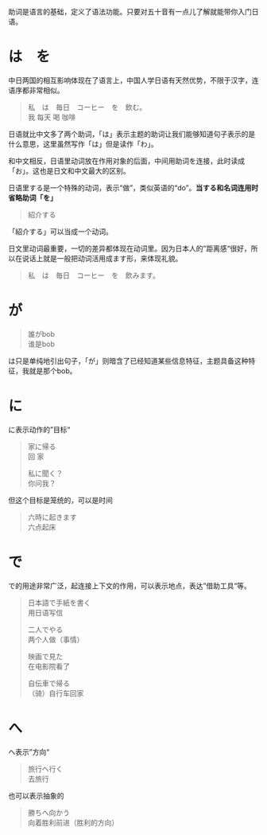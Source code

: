 助词是语言的基础，定义了语法功能。只要对五十音有一点儿了解就能带你入门日语。

# は　を

中日两国的相互影响体现在了语言上，中国人学日语有天然优势，不限于汉字，连语序都非常相似。

> 私　は　毎日　コーヒー　を　飲む。  
> 我 每天 喝 咖啡

日语就比中文多了两个助词，「は」表示主题的助词让我们能够知道句子表示的是什么意思，这里虽然写作「は」但是读作「わ」。

和中文相反，日语里动词放在作用对象的后面，中间用助词を连接，此时读成「お」。这也是日文和中文最大的区别。



日语里する是一个特殊的动词，表示“做”，类似英语的“do”。**当する和名词连用时省略助词「を」**

> 紹介する

「紹介する」可以当成一个动词。

日文里动词最重要，一切的差异都体现在动词里。因为日本人的”距离感“很好，所以在说话上就是一般把动词活用成ます形，来体现礼貌。

> 私　は　毎日　コーヒー　を　飲みます。

# が

> 誰がbob  
> 谁是bob

は只是单纯地引出句子，「が」则暗含了已经知道某些信息特征，主题具备这种特征，我就是那个bob。

# に

に表示动作的”目标“

> 家に帰る  
> 回 家
>
> 私に聞く？  
> 你问我？

但这个目标是笼统的，可以是时间

> 六時に起きます  
> 六点起床

# で

で的用途非常广泛，起连接上下文的作用，可以表示地点，表达”借助工具“等。

> 日本語で手紙を書く  
> 用日语写信
>
> 二人でやる  
> 两个人做（事情）
>
> 映画で見た  
> 在电影院看了
>
> 自伝車で帰る  
> （骑）自行车回家

# へ

へ表示”方向“

> 旅行へ行く  
> 去旅行

也可以表示抽象的

> 勝ちへ向かう  
> 向着胜利前进（胜利的方向）



